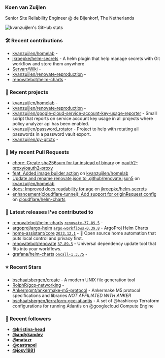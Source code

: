 ### Koen van Zuijlen

Senior Site Reliability Engineer @ de Bijenkorf, The Netherlands

![kvanzuijlen's GitHub stats](https://github-readme-stats.vercel.app/api?username=kvanzuijlen&show=reviews,discussions_started,discussions_answered,prs_merged,prs_merged_percentage&show_icons=true&theme=dark&cache_seconds=86400)

### 🛠️ Recent contributions

- [kvanzuijlen/homelab](https://github.com/kvanzuijlen/homelab) - 
- [jkroepke/helm-secrets](https://github.com/jkroepke/helm-secrets) - A helm plugin that help manage secrets with Git workflow and store them anywhere
- [Servarr/Wiki](https://github.com/Servarr/Wiki) - 
- [kvanzuijlen/renovate-reproduction](https://github.com/kvanzuijlen/renovate-reproduction) - 
- [renovatebot/helm-charts](https://github.com/renovatebot/helm-charts) - 

### 🌱 Recent projects

- [kvanzuijlen/homelab](https://github.com/kvanzuijlen/homelab) - 
- [kvanzuijlen/renovate-reproduction](https://github.com/kvanzuijlen/renovate-reproduction) - 
- [kvanzuijlen/google-cloud-service-account-key-usage-reporter](https://github.com/kvanzuijlen/google-cloud-service-account-key-usage-reporter) - Small script that reports on service account key usage in all projects where policy analyzer api has been enabled.
- [kvanzuijlen/password_rotator](https://github.com/kvanzuijlen/password_rotator) - Project to help with rotating all passwords in a password vault export.
- [kvanzuijlen/py-gitctx](https://github.com/kvanzuijlen/py-gitctx) - 

### 🚧 My recent Pull Requests

- [chore: Create sha256sum for tar instead of binary](https://github.com/oauth2-proxy/oauth2-proxy/pull/2343) on [oauth2-proxy/oauth2-proxy](https://github.com/oauth2-proxy/oauth2-proxy)
- [feat: Added image builder action](https://github.com/kvanzuijlen/homelab/pull/7) on [kvanzuijlen/homelab](https://github.com/kvanzuijlen/homelab)
- [Update and rename renovate.json to .github/renovate.json5](https://github.com/kvanzuijlen/homelab/pull/3) on [kvanzuijlen/homelab](https://github.com/kvanzuijlen/homelab)
- [docs: Improved docs readability for age](https://github.com/jkroepke/helm-secrets/pull/422) on [jkroepke/helm-secrets](https://github.com/jkroepke/helm-secrets)
- [enhancement(cloudflare-tunnel): Add support for originRequest config](https://github.com/cloudflare/helm-charts/pull/61) on [cloudflare/helm-charts](https://github.com/cloudflare/helm-charts)

### 🚀 Latest releases I've contributed to

- [renovatebot/helm-charts](https://github.com/renovatebot/helm-charts) [`renovate-37.89.5`](https://github.com/renovatebot/helm-charts/releases/tag/renovate-37.89.5) - 
- [argoproj/argo-helm](https://github.com/argoproj/argo-helm) [`argo-workflows-0.39.8`](https://github.com/argoproj/argo-helm/releases/tag/argo-workflows-0.39.8) - ArgoProj Helm Charts
- [home-assistant/core](https://github.com/home-assistant/core) [`2023.12.1`](https://github.com/home-assistant/core/releases/tag/2023.12.1) - :house_with_garden: Open source home automation that puts local control and privacy first.
- [renovatebot/renovate](https://github.com/renovatebot/renovate) [`37.89.5`](https://github.com/renovatebot/renovate/releases/tag/37.89.5) - Universal dependency update tool that fits into your workflows.
- [grafana/helm-charts](https://github.com/grafana/helm-charts) [`oncall-1.3.75`](https://github.com/grafana/helm-charts/releases/tag/oncall-1.3.75) - 

### ⭐ Recent Stars

- [bschaatsbergen/create](https://github.com/bschaatsbergen/create) - A modern UNIX file generation tool
- [RolphR/gcp-networking](https://github.com/RolphR/gcp-networking) - 
- [Ankermgmt/ankermake-m5-protocol](https://github.com/Ankermgmt/ankermake-m5-protocol) - Ankermake M5 protocol specifications and libraries *NOT AFFILIATED WITH ANKER*
- [bschaatsbergen/terraform-gce-atlantis](https://github.com/bschaatsbergen/terraform-gce-atlantis) - A set of @hashicorp Terraform configurations for running Atlantis on @googlecloud Compute Engine

### 👀 Recent followers

- [**@kristina-head**](https://github.com/kristina-head)
- [**@andykandev**](https://github.com/andykandev)
- [**@matazr**](https://github.com/matazr)
- [**@castrapel**](https://github.com/castrapel)
- [**@josv1981**](https://github.com/josv1981)
